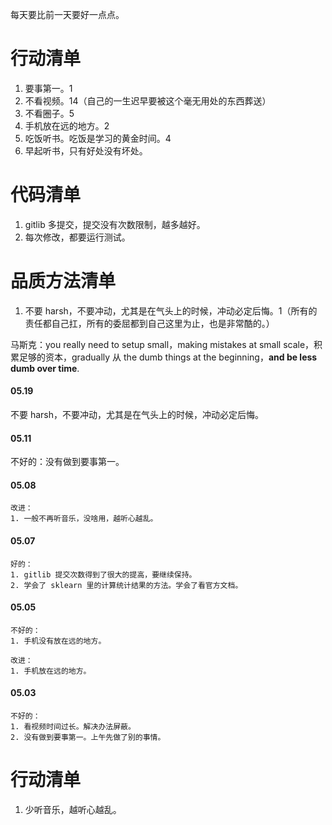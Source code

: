 
每天要比前一天要好一点点。    

# 行动清单  

1. 要事第一。1
2. 不看视频。14（自己的一生迟早要被这个毫无用处的东西葬送）
3. 不看圈子。5 
4. 手机放在远的地方。2 
5. 吃饭听书。吃饭是学习的黄金时间。4   
6. 早起听书，只有好处没有坏处。


# 代码清单   

1. gitlib 多提交，提交没有次数限制，越多越好。   
2. 每次修改，都要运行测试。   


# 品质方法清单  

1. 不要 harsh，不要冲动，尤其是在气头上的时候，冲动必定后悔。1（所有的责任都自己扛，所有的委屈都到自己这里为止，也是非常酷的。）  


马斯克：you really need to setup small，making mistakes at small scale，积累足够的资本，gradually 从 the dumb things at the beginning，**and be less dumb over time**.   



#### 05.19   

不要 harsh，不要冲动，尤其是在气头上的时候，冲动必定后悔。


#### 05.11  

不好的：没有做到要事第一。   


#### 05.08   

    改进：
    1. 一般不再听音乐，没啥用，越听心越乱。  
    

#### 05.07   

    好的：  
    1. gitlib 提交次数得到了很大的提高，要继续保持。
    2. 学会了 sklearn 里的计算统计结果的方法。学会了看官方文档。
    

#### 05.05  
    
    不好的：  
    1. 手机没有放在远的地方。   
    
    改进：  
    1. 手机放在远的地方。


#### 05.03  

    不好的：  
    1. 看视频时间过长。解决办法屏蔽。  
    2. 没有做到要事第一。上午先做了别的事情。   



# 行动清单  

1. 少听音乐，越听心越乱。  

